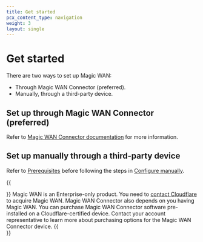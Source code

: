 ```yaml
---
title: Get started
pcx_content_type: navigation
weight: 3
layout: single
---
```


# Get started

There are two ways to set up Magic WAN:
- Through Magic WAN Connector (preferred).
- Manually, through a third-party device.

## Set up through Magic WAN Connector (preferred)

Refer to [Magic WAN Connector documentation](/magic-wan/connector/) for more information.

## Set up manually through a third-party device

Refer to [Prerequisites](/magic-wan/prerequisites/) before following the steps in [Configure manually](/magic-wan/configuration/manual/).

{{<Aside type="note">}}
Magic WAN is an Enterprise-only product. You need to [contact Cloudflare](https://www.cloudflare.com/magic-wan/) to acquire Magic WAN. Magic WAN Connector also depends on you having Magic WAN. You can purchase Magic WAN Connector software pre-installed on a Cloudflare-certified device. Contact your account representative to learn more about purchasing options for the Magic WAN Connector device.
{{</Aside>}}